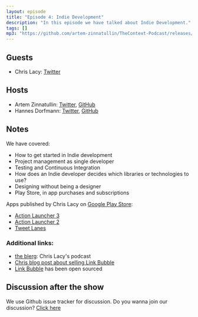```yaml
---
layout: episode
title: "Episode 4: Indie Development"
description: "In this episode we have talked about Indie Development."
tags: []
mp3: "https://github.com/artem-zinnatullin/TheContext-Podcast/releases/download/Episode_4/The.Context.episode.4.mp3"
---
```


## Guests

* Chris Lacy: [Twitter](https://twitter.com/chrismlacy)

## Hosts

* Artem Zinnatullin: [Twitter](https://twitter.com/artemzin), [GitHub](https://github.com/artem-zinnatullin)
* Hannes Dorfmann: [Twitter](https://twitter.com/sockeqwe), [GitHub](https://github.com/sockeqwe)

## Notes

 We have covered:

 - How to get started in Indie development
 - Project management as single developer
 - Testing and Continuous Integration
 - How does an Indie developer decides which libraries or technologies to use?
 - Designing without being a designer
 - Play Store, in app purchases and subscriptions

Apps published by Chris Lacy on [Google Play Store](
https://play.google.com/store/apps/developer?id=Chris+Lacy):
 - [Action Launcher 3](https://play.google.com/store/apps/details?id=com.actionlauncher.playstore)
 - [Action Launcher 2](https://play.google.com/store/apps/details?id=com.chrislacy.actionlauncher.pro)
 - [Tweet Lanes](https://play.google.com/store/apps/details?id=com.tweetlanes.android)

### Additional links:

 - [the blerg](http://theblerg.net/): Chris Lacy's podcast
 - [Chris blog post about selling Link Bubble](http://theblerg.net/post/2015/08/05/ive-sold-link-bubble-tappath-and-all-related-assets)
 - [Link Bubble](https://github.com/brave/browser-android) has been open sourced

## Discussion after the show
We use Github issue tracker for discussion. Do you wanna join our discussion? [Click here](https://github.com/artem-zinnatullin/TheContext-Podcast/issues/36)